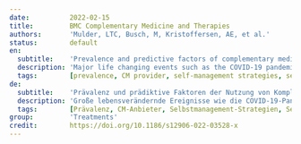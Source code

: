```yaml
---
date:          2022-02-15
title:         BMC Complementary Medicine and Therapies
authors:       'Mulder, LTC, Busch, M, Kristoffersen, AE, et al.'
status:        default
en:
  subtitle:    'Prevalence and predictive factors of complementary medicine use during the first wave of the COVID-19 pandemic of 2020 in the Netherlands'
  description: 'Major life changing events such as the COVID-19 pandemic may have major impact on one’s health and general well-being. This study aimed to determine the prevalence and predictive factors, including gender specific differences, of Complementary Medicine (CM) use (including CM consultations, self-care management and self-help techniques) during the first wave of the COVID-19 pandemic in 2020 in the Netherlands. CM use was studied among a random representative sample (n = 1004) of the adult Dutch population using an online survey conducted from 22–27 May 2020. The survey included a modified version of I-CAM-Q and additional questions on demographic characteristics, reasons for CM use, perceived effectiveness and side effects. 68.0% of the participants reported to have used CM (CM consultations (13.3%), self-management strategies (59.4%), self-help techniques (30.0%)). Most frequently reported reason of CM use was to improve general well-being (61.6%), prevention and/or treatment of COVID-19 was only reported by 10%. Perceived effectiveness of CM was high and number of experienced side effects low. Being a women, worried to get infected with COVID-19, higher education and living in northern/ middle region of the Netherlands were predictive factors to use CM.In the Netherlands, specific groups (e.g. women/ highly educated) use CM, mainly to improve general wellbeing, and seem to benefit of it during the first months of the pandemic. The high perceived effectiveness and low reporting of side effects should encourage medical professionals and policy makers for more openness towards considering CM as being part of an integrative approach to public health in times life changing events occur.'
  tags:        [prevalence, CM provider, self-management strategies, self-care techniques]
de:
  subtitle:    'Prävalenz und prädiktive Faktoren der Nutzung von Komplementärmedizin während der ersten Welle der COVID-19-Pandemie 2020 in den Niederlanden'
  description: 'Große lebensverändernde Ereignisse wie die COVID-19-Pandemie können erhebliche Auswirkungen auf die Gesundheit und das allgemeine Wohlbefinden eines Menschen haben. Ziel dieser Studie war es, die Prävalenz und die prädiktiven Faktoren, einschließlich geschlechtsspezifischer Unterschiede, der Inanspruchnahme von Komplementärmedizin (einschließlich CM-Konsultationen, Selbstpflege und Selbsthilfetechniken) während der ersten Welle der COVID-19-Pandemie im Jahr 2020 in den Niederlanden zu bestimmen. Die CM-Nutzung wurde in einer repräsentativen Zufallsstichprobe (n = 1004) der erwachsenen niederländischen Bevölkerung anhand einer Online-Umfrage untersucht, die vom 22. bis 27. Mai 2020 durchgeführt wurde. Die Umfrage umfasste eine modifizierte Version des I-CAM-Q und zusätzliche Fragen zu demografischen Merkmalen, Gründen für die Verwendung von CM, wahrgenommener Wirksamkeit und Nebenwirkungen. 68,0 % der Teilnehmer gaben an, CM verwendet zu haben (CM-Konsultationen (13,3 %), Selbstmanagementstrategien (59,4 %), Selbsthilfetechniken (30,0 %)). Der am häufigsten genannte Grund für die Anwendung von CM war die Verbesserung des allgemeinen Wohlbefindens (61,6 %), die Prävention und/oder Behandlung von COVID-19 wurde nur von 10 % angegeben. Die wahrgenommene Wirksamkeit von CM war hoch und die Zahl der erfahrenen Nebenwirkungen gering. Die Tatsache, dass es sich um eine Frau handelt, die Angst hat, sich mit COVID-19 zu infizieren, ein höheres Bildungsniveau hat und in einer nördlichen/mittleren Region der Niederlande lebt, war ein prädiktiver Faktor für die Inanspruchnahme von CM.In den Niederlanden nutzen bestimmte Gruppen (z. B. Frauen/höher Gebildete) CM, hauptsächlich zur Verbesserung des allgemeinen Wohlbefindens, und scheinen in den ersten Monaten der Pandemie davon zu profitieren. Die hohe wahrgenommene Wirksamkeit und die geringe Berichterstattung über Nebenwirkungen sollten Mediziner und politische Entscheidungsträger dazu ermutigen, CM als Teil eines integrativen Ansatzes für die öffentliche Gesundheit in Zeiten lebensverändernder Ereignisse zu betrachten.' 
  tags:        [Prävalenz, CM-Anbieter, Selbstmanagement-Strategien, Selbstfürsorgetechniken]
group:         'Treatments'
credit:        https://doi.org/10.1186/s12906-022-03528-x
---
```

